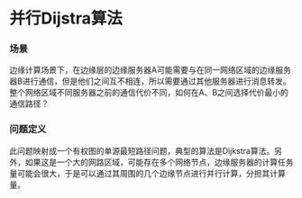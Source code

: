 并行Dijstra算法
====
### 场景
边缘计算场景下，在边缘层的边缘服务器A可能需要与在同一网络区域的边缘服务器B进行通信，但是他们之间互不相连，所以需要通过其他服务器进行消息转发。整个网络区域不同服务器之前的通信代价不同，如何在A、B之间选择代价最小的通信路径？

### 问题定义
此问题映射成一个有权图的单源最短路径问题，典型的算法是Dijkstra算法。另外，如果这是一个大的网路区域，可能存在多个网络节点，边缘服务器的计算任务量可能会很大，于是可以通过其周围的几个边缘节点进行并行计算，分担其计算量。
